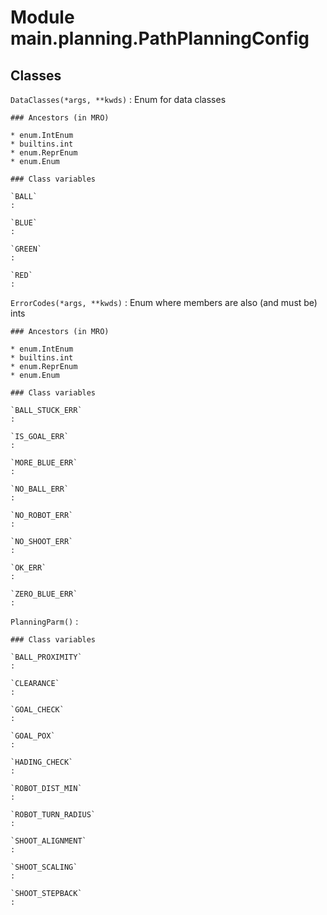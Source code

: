 Module main.planning.PathPlanningConfig
=======================================

Classes
-------

`DataClasses(*args, **kwds)`
:   Enum for data classes

    ### Ancestors (in MRO)

    * enum.IntEnum
    * builtins.int
    * enum.ReprEnum
    * enum.Enum

    ### Class variables

    `BALL`
    :

    `BLUE`
    :

    `GREEN`
    :

    `RED`
    :

`ErrorCodes(*args, **kwds)`
:   Enum where members are also (and must be) ints

    ### Ancestors (in MRO)

    * enum.IntEnum
    * builtins.int
    * enum.ReprEnum
    * enum.Enum

    ### Class variables

    `BALL_STUCK_ERR`
    :

    `IS_GOAL_ERR`
    :

    `MORE_BLUE_ERR`
    :

    `NO_BALL_ERR`
    :

    `NO_ROBOT_ERR`
    :

    `NO_SHOOT_ERR`
    :

    `OK_ERR`
    :

    `ZERO_BLUE_ERR`
    :

`PlanningParm()`
:   

    ### Class variables

    `BALL_PROXIMITY`
    :

    `CLEARANCE`
    :

    `GOAL_CHECK`
    :

    `GOAL_POX`
    :

    `HADING_CHECK`
    :

    `ROBOT_DIST_MIN`
    :

    `ROBOT_TURN_RADIUS`
    :

    `SHOOT_ALIGNMENT`
    :

    `SHOOT_SCALING`
    :

    `SHOOT_STEPBACK`
    :
